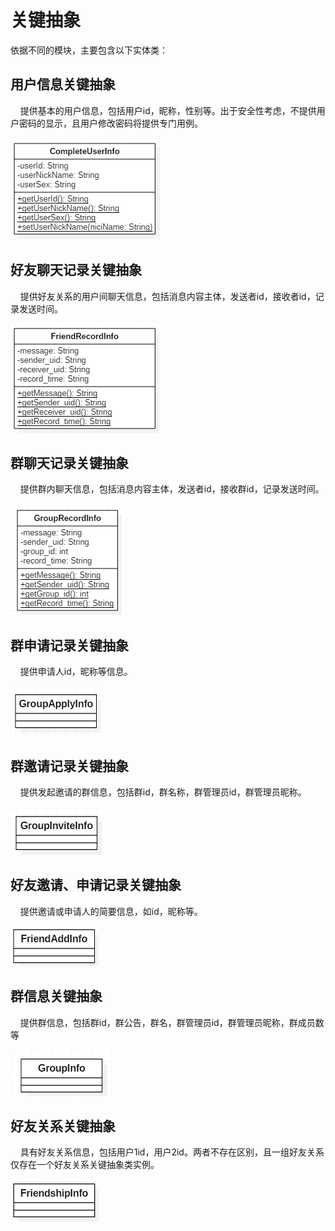 # 关键抽象

依据不同的模块，主要包含以下实体类：

## 用户信息关键抽象

&nbsp;&nbsp;&nbsp;&nbsp;提供基本的用户信息，包括用户id，昵称，性别等。出于安全性考虑，不提供用户密码的显示，且用户修改密码将提供专门用例。

![用户模型][1]
 
  [1]: /images/userModel.png

## 好友聊天记录关键抽象

&nbsp;&nbsp;&nbsp;&nbsp;提供好友关系的用户间聊天信息，包括消息内容主体，发送者id，接收者id，记录发送时间。

![好友聊天记录模型][2]
 
  [2]: /images/friendRecordModel.png
  
## 群聊天记录关键抽象

&nbsp;&nbsp;&nbsp;&nbsp;提供群内聊天信息，包括消息内容主体，发送者id，接收群id，记录发送时间。

![群聊天记录模型][3]
 
  [3]: /images/groupRecordModel.png
  
## 群申请记录关键抽象

&nbsp;&nbsp;&nbsp;&nbsp;提供申请人id，昵称等信息。

![群申请记录模型][4]
 
  [4]: /images/GroupApplyModel.png
  
## 群邀请记录关键抽象

&nbsp;&nbsp;&nbsp;&nbsp;提供发起邀请的群信息，包括群id，群名称，群管理员id，群管理员昵称。

![群邀请记录模型][5]
 
  [5]: /images/GroupInviteModel.png
  
## 好友邀请、申请记录关键抽象

&nbsp;&nbsp;&nbsp;&nbsp;提供邀请或申请人的简要信息，如id，昵称等。

![好友邀请、申请记录模型][6]
 
  [6]: /images/friendAddModel.png
  
## 群信息关键抽象

&nbsp;&nbsp;&nbsp;&nbsp;提供群信息，包括群id，群公告，群名，群管理员id，群管理员昵称，群成员数等

![群信息模型][7]
 
  [7]: /images/groupModel.png

## 好友关系关键抽象

&nbsp;&nbsp;&nbsp;&nbsp;具有好友关系信息，包括用户1id，用户2id。两者不存在区别，且一组好友关系仅存在一个好友关系关键抽象类实例。

![好友关系模型][8]
 
  [8]: /images/friendshipModel.png
